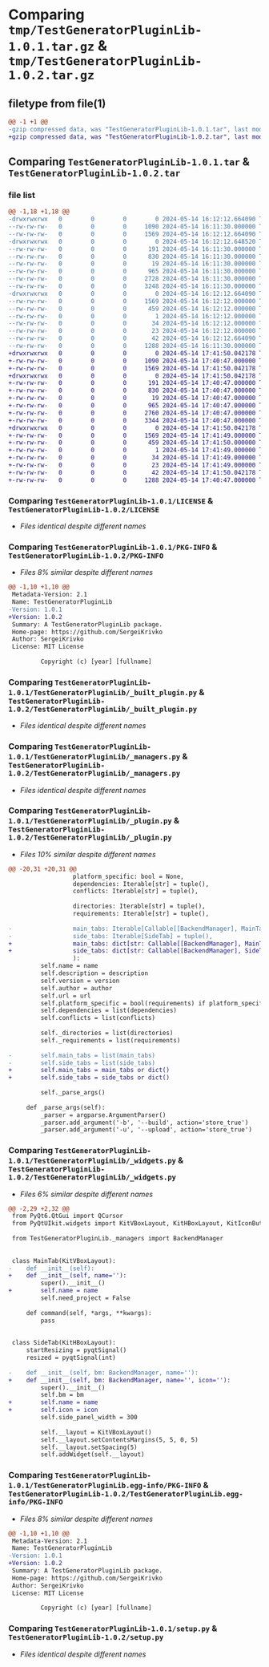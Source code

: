 # Comparing `tmp/TestGeneratorPluginLib-1.0.1.tar.gz` & `tmp/TestGeneratorPluginLib-1.0.2.tar.gz`

## filetype from file(1)

```diff
@@ -1 +1 @@
-gzip compressed data, was "TestGeneratorPluginLib-1.0.1.tar", last modified: Tue May 14 16:12:12 2024, max compression
+gzip compressed data, was "TestGeneratorPluginLib-1.0.2.tar", last modified: Tue May 14 17:41:50 2024, max compression
```

## Comparing `TestGeneratorPluginLib-1.0.1.tar` & `TestGeneratorPluginLib-1.0.2.tar`

### file list

```diff
@@ -1,18 +1,18 @@
-drwxrwxrwx   0        0        0        0 2024-05-14 16:12:12.664090 TestGeneratorPluginLib-1.0.1/
--rw-rw-rw-   0        0        0     1090 2024-05-14 16:11:30.000000 TestGeneratorPluginLib-1.0.1/LICENSE
--rw-rw-rw-   0        0        0     1569 2024-05-14 16:12:12.664090 TestGeneratorPluginLib-1.0.1/PKG-INFO
-drwxrwxrwx   0        0        0        0 2024-05-14 16:12:12.648520 TestGeneratorPluginLib-1.0.1/TestGeneratorPluginLib/
--rw-rw-rw-   0        0        0      191 2024-05-14 16:11:30.000000 TestGeneratorPluginLib-1.0.1/TestGeneratorPluginLib/__init__.py
--rw-rw-rw-   0        0        0      830 2024-05-14 16:11:30.000000 TestGeneratorPluginLib-1.0.1/TestGeneratorPluginLib/_built_plugin.py
--rw-rw-rw-   0        0        0       19 2024-05-14 16:11:30.000000 TestGeneratorPluginLib-1.0.1/TestGeneratorPluginLib/_config.py
--rw-rw-rw-   0        0        0      965 2024-05-14 16:11:30.000000 TestGeneratorPluginLib-1.0.1/TestGeneratorPluginLib/_managers.py
--rw-rw-rw-   0        0        0     2728 2024-05-14 16:11:30.000000 TestGeneratorPluginLib-1.0.1/TestGeneratorPluginLib/_plugin.py
--rw-rw-rw-   0        0        0     3248 2024-05-14 16:11:30.000000 TestGeneratorPluginLib-1.0.1/TestGeneratorPluginLib/_widgets.py
-drwxrwxrwx   0        0        0        0 2024-05-14 16:12:12.664090 TestGeneratorPluginLib-1.0.1/TestGeneratorPluginLib.egg-info/
--rw-rw-rw-   0        0        0     1569 2024-05-14 16:12:12.000000 TestGeneratorPluginLib-1.0.1/TestGeneratorPluginLib.egg-info/PKG-INFO
--rw-rw-rw-   0        0        0      459 2024-05-14 16:12:12.000000 TestGeneratorPluginLib-1.0.1/TestGeneratorPluginLib.egg-info/SOURCES.txt
--rw-rw-rw-   0        0        0        1 2024-05-14 16:12:12.000000 TestGeneratorPluginLib-1.0.1/TestGeneratorPluginLib.egg-info/dependency_links.txt
--rw-rw-rw-   0        0        0       34 2024-05-14 16:12:12.000000 TestGeneratorPluginLib-1.0.1/TestGeneratorPluginLib.egg-info/requires.txt
--rw-rw-rw-   0        0        0       23 2024-05-14 16:12:12.000000 TestGeneratorPluginLib-1.0.1/TestGeneratorPluginLib.egg-info/top_level.txt
--rw-rw-rw-   0        0        0       42 2024-05-14 16:12:12.664090 TestGeneratorPluginLib-1.0.1/setup.cfg
--rw-rw-rw-   0        0        0     1288 2024-05-14 16:11:30.000000 TestGeneratorPluginLib-1.0.1/setup.py
+drwxrwxrwx   0        0        0        0 2024-05-14 17:41:50.042178 TestGeneratorPluginLib-1.0.2/
+-rw-rw-rw-   0        0        0     1090 2024-05-14 17:40:47.000000 TestGeneratorPluginLib-1.0.2/LICENSE
+-rw-rw-rw-   0        0        0     1569 2024-05-14 17:41:50.042178 TestGeneratorPluginLib-1.0.2/PKG-INFO
+drwxrwxrwx   0        0        0        0 2024-05-14 17:41:50.042178 TestGeneratorPluginLib-1.0.2/TestGeneratorPluginLib/
+-rw-rw-rw-   0        0        0      191 2024-05-14 17:40:47.000000 TestGeneratorPluginLib-1.0.2/TestGeneratorPluginLib/__init__.py
+-rw-rw-rw-   0        0        0      830 2024-05-14 17:40:47.000000 TestGeneratorPluginLib-1.0.2/TestGeneratorPluginLib/_built_plugin.py
+-rw-rw-rw-   0        0        0       19 2024-05-14 17:40:47.000000 TestGeneratorPluginLib-1.0.2/TestGeneratorPluginLib/_config.py
+-rw-rw-rw-   0        0        0      965 2024-05-14 17:40:47.000000 TestGeneratorPluginLib-1.0.2/TestGeneratorPluginLib/_managers.py
+-rw-rw-rw-   0        0        0     2760 2024-05-14 17:40:47.000000 TestGeneratorPluginLib-1.0.2/TestGeneratorPluginLib/_plugin.py
+-rw-rw-rw-   0        0        0     3344 2024-05-14 17:40:47.000000 TestGeneratorPluginLib-1.0.2/TestGeneratorPluginLib/_widgets.py
+drwxrwxrwx   0        0        0        0 2024-05-14 17:41:50.042178 TestGeneratorPluginLib-1.0.2/TestGeneratorPluginLib.egg-info/
+-rw-rw-rw-   0        0        0     1569 2024-05-14 17:41:49.000000 TestGeneratorPluginLib-1.0.2/TestGeneratorPluginLib.egg-info/PKG-INFO
+-rw-rw-rw-   0        0        0      459 2024-05-14 17:41:50.000000 TestGeneratorPluginLib-1.0.2/TestGeneratorPluginLib.egg-info/SOURCES.txt
+-rw-rw-rw-   0        0        0        1 2024-05-14 17:41:49.000000 TestGeneratorPluginLib-1.0.2/TestGeneratorPluginLib.egg-info/dependency_links.txt
+-rw-rw-rw-   0        0        0       34 2024-05-14 17:41:49.000000 TestGeneratorPluginLib-1.0.2/TestGeneratorPluginLib.egg-info/requires.txt
+-rw-rw-rw-   0        0        0       23 2024-05-14 17:41:49.000000 TestGeneratorPluginLib-1.0.2/TestGeneratorPluginLib.egg-info/top_level.txt
+-rw-rw-rw-   0        0        0       42 2024-05-14 17:41:50.042178 TestGeneratorPluginLib-1.0.2/setup.cfg
+-rw-rw-rw-   0        0        0     1288 2024-05-14 17:40:47.000000 TestGeneratorPluginLib-1.0.2/setup.py
```

### Comparing `TestGeneratorPluginLib-1.0.1/LICENSE` & `TestGeneratorPluginLib-1.0.2/LICENSE`

 * *Files identical despite different names*

### Comparing `TestGeneratorPluginLib-1.0.1/PKG-INFO` & `TestGeneratorPluginLib-1.0.2/PKG-INFO`

 * *Files 8% similar despite different names*

```diff
@@ -1,10 +1,10 @@
 Metadata-Version: 2.1
 Name: TestGeneratorPluginLib
-Version: 1.0.1
+Version: 1.0.2
 Summary: A TestGeneratorPluginLib package.
 Home-page: https://github.com/SergeiKrivko
 Author: SergeiKrivko
 License: MIT License
         
         Copyright (c) [year] [fullname]
```

### Comparing `TestGeneratorPluginLib-1.0.1/TestGeneratorPluginLib/_built_plugin.py` & `TestGeneratorPluginLib-1.0.2/TestGeneratorPluginLib/_built_plugin.py`

 * *Files identical despite different names*

### Comparing `TestGeneratorPluginLib-1.0.1/TestGeneratorPluginLib/_managers.py` & `TestGeneratorPluginLib-1.0.2/TestGeneratorPluginLib/_managers.py`

 * *Files identical despite different names*

### Comparing `TestGeneratorPluginLib-1.0.1/TestGeneratorPluginLib/_plugin.py` & `TestGeneratorPluginLib-1.0.2/TestGeneratorPluginLib/_plugin.py`

 * *Files 10% similar despite different names*

```diff
@@ -20,31 +20,31 @@
                  platform_specific: bool = None,
                  dependencies: Iterable[str] = tuple(),
                  conflicts: Iterable[str] = tuple(),
 
                  directories: Iterable[str] = tuple(),
                  requirements: Iterable[str] = tuple(),
 
-                 main_tabs: Iterable[Callable[[BackendManager], MainTab]] = tuple(),
-                 side_tabs: Iterable[SideTab] = tuple(),
+                 main_tabs: dict[str: Callable[[BackendManager], MainTab]] = None,
+                 side_tabs: dict[str: Callable[[BackendManager], SideTab]] = None,
                  ):
         self.name = name
         self.description = description
         self.version = version
         self.author = author
         self.url = url
         self.platform_specific = bool(requirements) if platform_specific is None else platform_specific
         self.dependencies = list(dependencies)
         self.conflicts = list(conflicts)
 
         self._directories = list(directories)
         self._requirements = list(requirements)
 
-        self.main_tabs = list(main_tabs)
-        self.side_tabs = list(side_tabs)
+        self.main_tabs = main_tabs or dict()
+        self.side_tabs = side_tabs or dict()
 
         self._parse_args()
 
     def _parse_args(self):
         _parser = argparse.ArgumentParser()
         _parser.add_argument('-b', '--build', action='store_true')
         _parser.add_argument('-u', '--upload', action='store_true')
```

### Comparing `TestGeneratorPluginLib-1.0.1/TestGeneratorPluginLib/_widgets.py` & `TestGeneratorPluginLib-1.0.2/TestGeneratorPluginLib/_widgets.py`

 * *Files 6% similar despite different names*

```diff
@@ -2,29 +2,32 @@
 from PyQt6.QtGui import QCursor
 from PyQtUIkit.widgets import KitVBoxLayout, KitHBoxLayout, KitIconButton, KitLabel, KitVSeparator
 
 from TestGeneratorPluginLib._managers import BackendManager
 
 
 class MainTab(KitVBoxLayout):
-    def __init__(self):
+    def __init__(self, name=''):
         super().__init__()
+        self.name = name
         self.need_project = False
 
     def command(self, *args, **kwargs):
         pass
 
 
 class SideTab(KitHBoxLayout):
     startResizing = pyqtSignal()
     resized = pyqtSignal(int)
 
-    def __init__(self, bm: BackendManager, name=''):
+    def __init__(self, bm: BackendManager, name='', icon=''):
         super().__init__()
         self.bm = bm
+        self.name = name
+        self.icon = icon
         self.side_panel_width = 300
 
         self.__layout = KitVBoxLayout()
         self.__layout.setContentsMargins(5, 5, 0, 5)
         self.__layout.setSpacing(5)
         self.addWidget(self.__layout)
```

### Comparing `TestGeneratorPluginLib-1.0.1/TestGeneratorPluginLib.egg-info/PKG-INFO` & `TestGeneratorPluginLib-1.0.2/TestGeneratorPluginLib.egg-info/PKG-INFO`

 * *Files 8% similar despite different names*

```diff
@@ -1,10 +1,10 @@
 Metadata-Version: 2.1
 Name: TestGeneratorPluginLib
-Version: 1.0.1
+Version: 1.0.2
 Summary: A TestGeneratorPluginLib package.
 Home-page: https://github.com/SergeiKrivko
 Author: SergeiKrivko
 License: MIT License
         
         Copyright (c) [year] [fullname]
```

### Comparing `TestGeneratorPluginLib-1.0.1/setup.py` & `TestGeneratorPluginLib-1.0.2/setup.py`

 * *Files identical despite different names*

